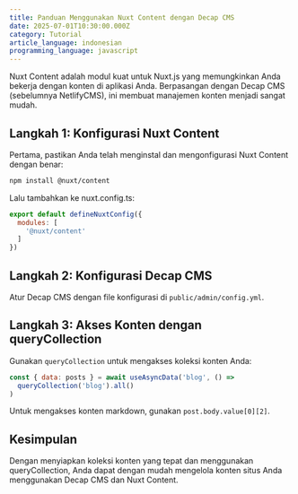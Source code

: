 ```yaml
---
title: Panduan Menggunakan Nuxt Content dengan Decap CMS
date: 2025-07-01T10:30:00.000Z
category: Tutorial
article_language: indonesian
programming_language: javascript
---
```


Nuxt Content adalah modul kuat untuk Nuxt.js yang memungkinkan Anda bekerja dengan konten di aplikasi Anda. Berpasangan dengan Decap CMS (sebelumnya NetlifyCMS), ini membuat manajemen konten menjadi sangat mudah.

## Langkah 1: Konfigurasi Nuxt Content

Pertama, pastikan Anda telah menginstal dan mengonfigurasi Nuxt Content dengan benar:

```bash
npm install @nuxt/content
```

Lalu tambahkan ke nuxt.config.ts:

```js
export default defineNuxtConfig({
  modules: [
    '@nuxt/content'
  ]
})
```

## Langkah 2: Konfigurasi Decap CMS

Atur Decap CMS dengan file konfigurasi di `public/admin/config.yml`.

## Langkah 3: Akses Konten dengan queryCollection

Gunakan `queryCollection` untuk mengakses koleksi konten Anda:

```js
const { data: posts } = await useAsyncData('blog', () => 
  queryCollection('blog').all()
)
```

Untuk mengakses konten markdown, gunakan `post.body.value[0][2]`.

## Kesimpulan

Dengan menyiapkan koleksi konten yang tepat dan menggunakan queryCollection, Anda dapat dengan mudah mengelola konten situs Anda menggunakan Decap CMS dan Nuxt Content.
